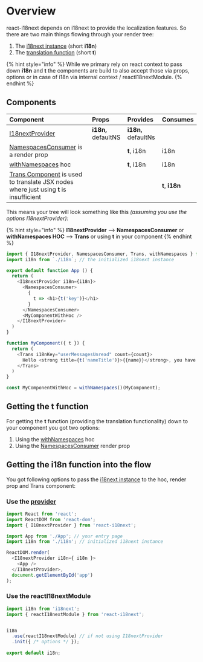 # Overview

react-i18next depends on i18next to provide the localization features. So there are two main things flowing through your render tree:

1. The [i18next instance](i18next-instance.md) \(short **i18n**\)
2. The [translation function](https://www.i18next.com/overview/api#t) \(short **t**\)

{% hint style="info" %}
While we primary rely on react context to pass down **i18n** and **t** the components are build to also accept those via props, options or in case of i18n via internal context / reactI18nextModule.
{% endhint %}

## Components

| Component | Props | Provides | Consumes |
| :--- | :--- | :--- | :--- |
| [I18nextProvider](i18nextprovider.md) | **i18n,** defaultNS | **i18n,** defaultNs |  |
| [NamespacesConsumer](namespacesconsumer.md) is a render prop |  | **t**, i18n | i18n |
| [withNamespaces](withnamespaces.md) hoc |  | **t**, i18n | i18n |
| [Trans Component](trans-component.md) is used to translate JSX nodes where just using **t** is insufficient |  |  | **t**, **i18n** |

This means your tree will look something like this _\(assuming you use the options I18nextProvider\):_

{% hint style="info" %}
**I18nextProvider** --&gt; **NamespacesConsumer** or **withNamespaces HOC** --&gt; **Trans** or using **t** in your component
{% endhint %}

```javascript
import { I18nextProvider, NamespacesConsumer, Trans, withNamespaces } from 'react-i18next';
import i18n from `./i18n`; // the initialized i18next instance

export default function App () {
  return (
    <I18nextProvider i18n={i18n}>
      <NamespacesConsumer>
        {
          t => <h1>{t('key')}</h1>
        }
      </NamespacesConsumer>
      <MyComponentWithHoc />
    </I18nextProvider>
  )
}

function MyComponent({ t }) {
  return (
    <Trans i18nKey="userMessagesUnread" count={count}>
      Hello <strong title={t('nameTitle')}>{{name}}</strong>, you have {{count}} unread message. <Link to="/msgs">Go to messages</Link>.
    </Trans>
  )
}

const MyComponentWithHoc = withNamespaces()(MyComponent);
```

## Getting the t function

For getting the **t** function \(providing the translation functionality\) down to your component you got two options:

1. Using the [withNamespaces](withnamespaces.md) hoc
2. Using the [NamespacesConsumer](namespacesconsumer.md) render prop

## Getting the i18n function into the flow

You got following options to pass the [i18next instance](i18next-instance.md) to the hoc, render prop and Trans component:

### Use the [provider](i18nextprovider.md)

```javascript
import React from 'react';
import ReactDOM from 'react-dom';
import { I18nextProvider } from 'react-i18next';

import App from './App'; // your entry page
import i18n from './i18n'; // initialized i18next instance

ReactDOM.render(
  <I18nextProvider i18n={ i18n }>
    <App />
  </I18nextProvider>,
  document.getElementById('app')
);
```

### Use the reactI18nextModule

```javascript
import i18n from 'i18next';
import { reactI18nextModule } from 'react-i18next';


i18n
  .use(reactI18nextModule) // if not using I18nextProvider
  .init({ /* options */ });
  
export default i18n;
```


